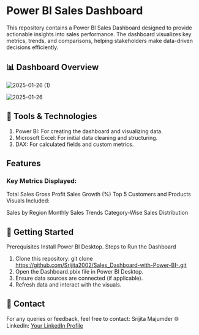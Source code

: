 # Power BI Sales Dashboard
This repository contains a Power BI Sales Dashboard designed to provide actionable insights into sales performance. The dashboard visualizes key metrics, trends, and comparisons, helping stakeholders make data-driven decisions efficiently.

## 📊 Dashboard Overview
![2025-01-26 (1)](https://github.com/user-attachments/assets/488d0b86-4bb7-48a0-89f8-5d884b21326d)

![2025-01-26](https://github.com/user-attachments/assets/82bfb406-37c3-4a8e-9590-f13a8936fbb8)

## 🔧 Tools & Technologies
1. Power BI: For creating the dashboard and visualizing data.
2. Microsoft Excel: For initial data cleaning and structuring.
3. DAX: For calculated fields and custom metrics.


## Features
### Key Metrics Displayed:

Total Sales
Gross Profit
Sales Growth (%)
Top 5 Customers and Products
Visuals Included:

Sales by Region
Monthly Sales Trends
Category-Wise Sales Distribution


## 🚀 Getting Started
Prerequisites
Install Power BI Desktop.
Steps to Run the Dashboard
1. Clone this repository:
  git clone https://github.com/Srijita2002/Sales_Dashboard-with-Power-BI-.git  
2. Open the Dashboard.pbix file in Power BI Desktop.
3. Ensure data sources are connected (if applicable).
4. Refresh data and interact with the visuals.


## 📧 Contact
For any queries or feedback, feel free to contact:
Srijita Majumder
🌐 LinkedIn: [Your LinkedIn Profile](https://www.linkedin.com/in/srijita-majumder-33b449284/)



